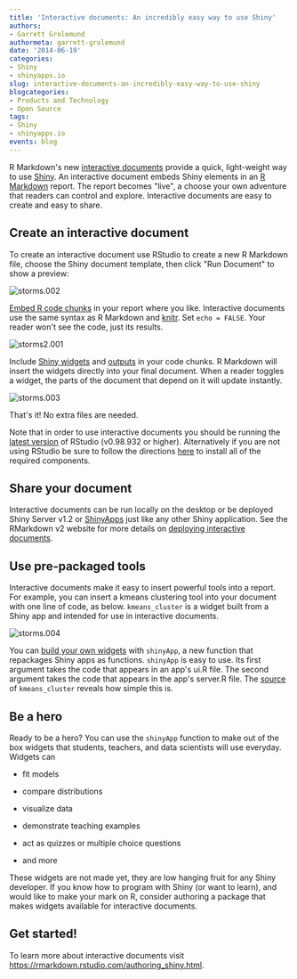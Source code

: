 ```yaml
---
title: 'Interactive documents: An incredibly easy way to use Shiny'
authors: 
- Garrett Grolemund
authormeta: garrett-grolemund
date: '2014-06-19'
categories:
- Shiny
- shinyapps.io
slug: interactive-documents-an-incredibly-easy-way-to-use-shiny
blogcategories:
- Products and Technology
- Open Source
tags:
- Shiny
- shinyapps.io
events: blog
---
```



R Markdown's new [interactive documents](https://rmarkdown.rstudio.com/authoring_shiny.html) provide a quick, light-weight way to use [Shiny](https://shiny.rstudio.com). An interactive document embeds Shiny elements in an [R Markdown](http://rmarkdown.rstudio.com) report. The report becomes "live", a choose your own adventure that readers can control and explore. Interactive documents are easy to create and easy to share.

## Create an interactive document

To create an interactive document use RStudio to create a new R Markdown file, choose the Shiny document template, then click "Run Document" to show a preview:

![storms.002](https://rstudioblog.files.wordpress.com/2014/06/storms-002.png)

[Embed R code chunks](https://rmarkdown.rstudio.com/authoring_rcodechunks.html) in your report where you like. Interactive documents use the same syntax as R Markdown and [knitr](http://yihui.name/knitr/). Set `echo = FALSE`. Your reader won't see the code, just its results.

  ![storms2.001](https://rstudioblog.files.wordpress.com/2014/06/storms2-001.png)

Include [Shiny widgets](https://shiny.rstudio.com/gallery/widgets-gallery.html) and [outputs](https://rmarkdown.rstudio.com/authoring_shiny.html#inputs-and-outputs) in your code chunks. R Markdown will insert the widgets directly into your final document. When a reader toggles a widget, the parts of the document that depend on it will update instantly.

 ![storms.003](https://rstudioblog.files.wordpress.com/2014/06/storms-003.png)

That's it! No extra files are needed.

Note that in order to use interactive documents you should be running the [latest version](https://www.rstudio.com/products/rstudio/) of RStudio (v0.98.932 or higher). Alternatively if you are not using RStudio be sure to follow the directions [here](https://rmarkdown.rstudio.com/authoring_shiny.html#prerequisites) to install all of the required components.

## Share your document

Interactive documents can be run locally on the desktop or be deployed Shiny Server v1.2 or [ShinyApps](http://shinyapps.io/) just like any other Shiny application. See the RMarkdown v2 website for more details on [deploying interactive documents](https://rmarkdown.rstudio.com/authoring_shiny.html#deployment).

## Use pre-packaged tools

Interactive documents make it easy to insert powerful tools into a report. For example, you can insert a kmeans clustering tool into your document with one line of code, as below. `kmeans_cluster` is a widget built from a Shiny app and intended for use in interactive documents.

![storms.004](https://rstudioblog.files.wordpress.com/2014/06/storms-004.png)

You can [build your own widgets](https://rmarkdown.rstudio.com/authoring_shiny_widgets.html) with `shinyApp`, a new function that repackages Shiny apps as functions. `shinyApp` is easy to use. Its first argument takes the code that appears in an app's ui.R file. The second argument takes the code that appears in the app's server.R file. The [source](https://github.com/rstudio/rmdexamples/blob/master/R/kmeans_cluster.R) of `kmeans_cluster` reveals how simple this is.

## Be a hero

Ready to be a hero? You can use the `shinyApp` function to make out of the box widgets that students, teachers, and data scientists will use everyday. Widgets can

  * fit models

  * compare distributions

  * visualize data

  * demonstrate teaching examples

  * act as quizzes or multiple choice questions

  * and more

These widgets are not made yet, they are low hanging fruit for any Shiny developer. If you know how to program with Shiny (or want to learn), and would like to make your mark on R, consider authoring a package that makes widgets available for interactive documents.

## Get started!

To learn more about interactive documents visit <https://rmarkdown.rstudio.com/authoring_shiny.html>.


